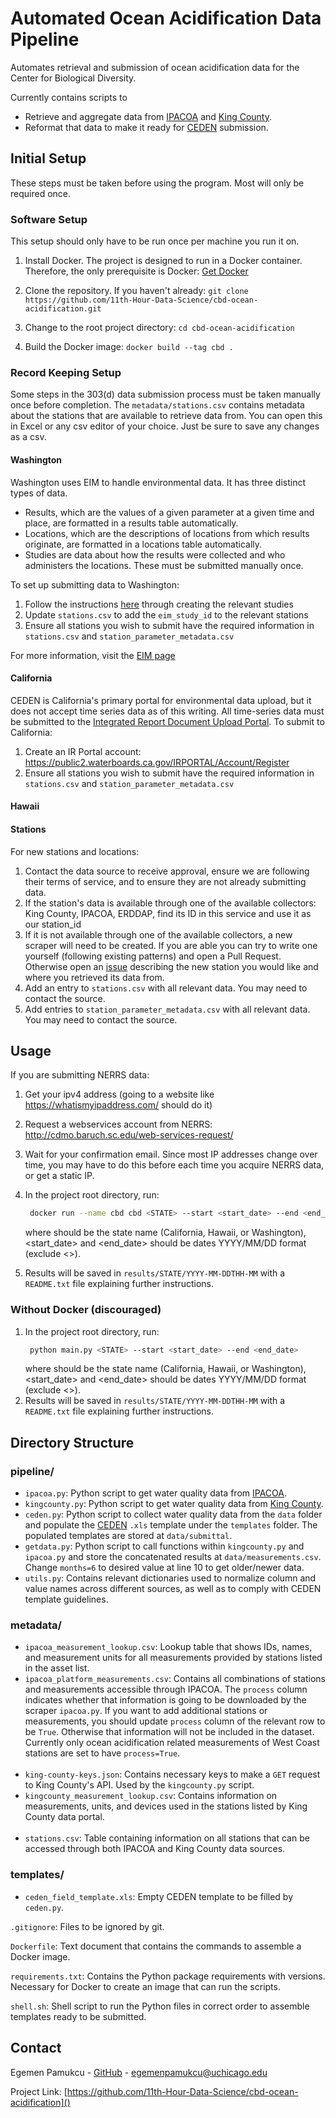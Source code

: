 # Automated Ocean Acidification Data Pipeline

Automates retrieval and submission of ocean acidification data for the Center for Biological Diversity.

Currently contains scripts to

- Retrieve and aggregate data from [IPACOA](https://www.ipacoa.org/) and [King County](https://green2.kingcounty.gov/marine-buoy/Data.aspx).
- Reformat that data to make it ready for [CEDEN](http://ceden.org/index.shtml) submission.


## Initial Setup

These steps must be taken before using the program. Most will only be required once. 
### Software Setup

This setup should only have to be run once per machine you run it on.

1. Install Docker. The project is designed to run in a Docker container. Therefore, the only prerequisite is Docker: [Get Docker](https://docs.docker.com/get-docker/)

2. Clone the repository. If you haven't already: `git clone https://github.com/11th-Hour-Data-Science/cbd-ocean-acidification.git`

3. Change to the root project directory: `cd cbd-ocean-acidification`

4. Build the Docker image: `docker build --tag cbd .`


### Record Keeping Setup

Some steps in the 303(d) data submission process must be taken manually once before completion. The `metadata/stations.csv` contains metadata about the stations that are available to retrieve data from. You can open this in Excel or any csv editor of your choice. Just be sure to save any changes as a csv. 

#### Washington

Washington uses EIM to handle environmental data. It has three distinct types of data. 
- Results, which are the values of a given parameter at a given
 time and place, are formatted in a results table automatically.
- Locations, which are the descriptions of locations from which results originate, are formatted in a locations table automatically.
- Studies are data about how the results were collected and who administers the locations. These must be submitted manually once.

To set up submitting data to Washington:

1. Follow the instructions [here](https://apps.ecology.wa.gov/eim/help/HelpDocuments/OpenDocument/14) through creating the relevant studies
2. Update `stations.csv` to add the `eim_study_id` to the relevant stations
3. Ensure all stations you wish to submit have the required information in `stations.csv` and `station_parameter_metadata.csv`

For more information, visit the [EIM page](https://ecology.wa.gov/Research-Data/Data-resources/Environmental-Information-Management-database/EIM-submit-data)

#### California

CEDEN is California's primary portal for environmental data upload, but it does not accept time series data as of this writing. All time-series data must be submitted to the [Integrated Report Document Upload Portal](https://www.waterboards.ca.gov/water_issues/programs/water_quality_assessment/ir_upload_portal.html). To submit to California:

1. Create an IR Portal account: https://public2.waterboards.ca.gov/IRPORTAL/Account/Register
2. Ensure all stations you wish to submit have the required information in `stations.csv` and `station_parameter_metadata.csv`

#### Hawaii


#### Stations

For new stations and locations:

1. Contact the data source to receive approval, ensure we are following their terms of service, and to ensure they are not already submitting data. 
2. If the station's data is available through one of the available collectors: King County, IPACOA, ERDDAP, find its ID in this service and use it as our station_id
3. If it is not available through one of the available collectors, a new scraper will need to be created. If you are able you can try to write one yourself (following existing patterns) and open a Pull Request. Otherwise open an [issue](https://github.com/11th-Hour-Data-Science/cbd-ocean-acidification/issues/new) describing the new station you would like and where you retrieved its data from. 
4. Add an entry to `stations.csv` with all relevant data. You may need to contact the source.  
5. Add entries to `station_parameter_metadata.csv` with all relevant data. You may need to contact the source. 

## Usage

If you are submitting NERRS data:
1. Get your ipv4 address (going to a website like https://whatismyipaddress.com/ should do it)
2. Request a webservices account from NERRS: http://cdmo.baruch.sc.edu/web-services-request/
3. Wait for your confirmation email. Since most IP addresses change over time, you may have to do this before each time you acquire NERRS data, or get a static IP. 

1. In the project root directory, run:
   ```sh
    docker run --name cbd cbd <STATE> --start <start_date> --end <end_date>
   ```
   where <STATE> should be the state name (California, Hawaii, or Washington), <start_date> and <end_date> should be dates YYYY/MM/DD format (exclude <>). 
2. Results will be saved in `results/STATE/YYYY-MM-DDTHH-MM` with a `README.txt` file explaining further instructions. 


### Without Docker (discouraged)

1. In the project root directory, run:
   ```sh
    python main.py <STATE> --start <start_date> --end <end_date>
   ```
   where <STATE> should be the state name (California, Hawaii, or Washington), <start_date> and <end_date> should be dates YYYY/MM/DD format (exclude <>). 
2. Results will be saved in `results/STATE/YYYY-MM-DDTHH-MM` with a `README.txt` file explaining further instructions. 


## Directory Structure

### pipeline/

- `ipacoa.py`: Python script to get water quality data from [IPACOA](https://www.ipacoa.org/).
- `kingcounty.py`: Python script to get water quality data from [King County](https://green2.kingcounty.gov/marine-buoy/Data.aspx).
- `ceden.py`: Python script to collect water quality data from the `data` folder and populate the [CEDEN](http://ceden.org/index.shtml) `.xls` template under the `templates` folder. The populated templates are stored at `data/submittal`.
- `getdata.py`: Python script to call functions within `kingcounty.py` and `ipacoa.py` and store the concatenated results at `data/measurements.csv`. Change `months=6` to desired value at line 10 to get older/newer data.
- `utils.py`: Contains relevant dictionaries used to normalize column and value names across different sources, as well as to comply with CEDEN template guidelines.

### metadata/

- `ipacoa_measurement_lookup.csv`: Lookup table that shows IDs, names, and measurement units for all measurements provided by stations listed in the asset list.
- `ipacoa_platform_measurements.csv`: Contains all combinations of stations and measurements accessible through IPACOA. The `process` column indicates whether that information is going to be downloaded by the scraper `ipacoa.py`. If you want to add additional stations or measurements, you should update `process` column of the relevant row to be `True`. Otherwise that information will not be included in the dataset. Currently only ocean acidification related measurements of West Coast stations are set to have `process=True`.
  <br><br>
- `king-county-keys.json`: Contains necessary keys to make a `GET` request to King County's API. Used by the `kingcounty.py` script.
- `kingcounty_measurement_lookup.csv`: Contains information on measurements, units, and devices used in the stations listed by King County data portal.
  <br><br>
- `stations.csv`: Table containing information on all stations that can be accessed through both IPACOA and King County data sources.

### templates/

- `ceden_field_template.xls`: Empty CEDEN template to be filled by `ceden.py`.

`.gitignore`: Files to be ignored by git.

`Dockerfile`: Text document that contains the commands to assemble a Docker image.

`requirements.txt`: Contains the Python package requirements with versions. Necessary for Docker to create an image that can run the scripts.

`shell.sh`: Shell script to run the Python files in correct order to assemble templates ready to be submitted.

## Contact

Egemen Pamukcu - [GitHub](github.com/egemenpamukcu) - egemenpamukcu@uchicago.edu

Project Link: [https://github.com/11th-Hour-Data-Science/cbd-ocean-acidification]()
